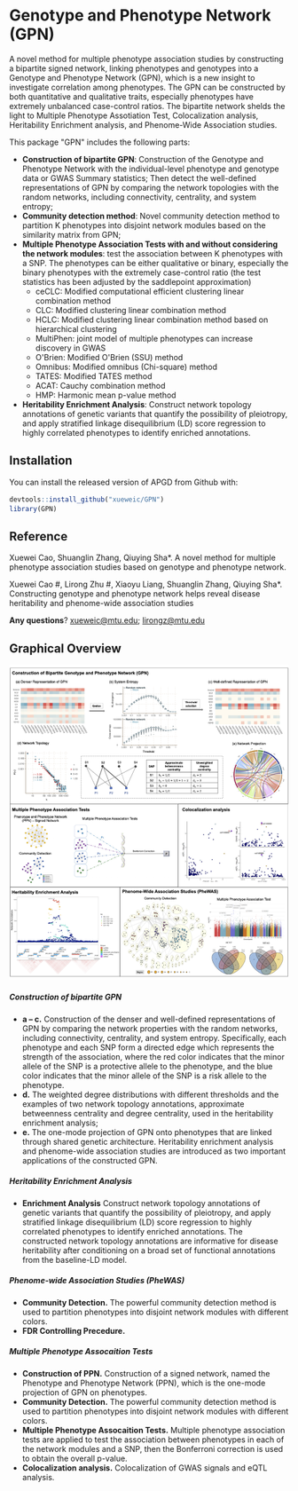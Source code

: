 # Genotype and Phenotype Network (GPN)

A novel method for multiple phenotype association studies by constructing a bipartite signed network, linking phenotypes and genotypes into a Genotype and Phenotype Network (GPN), which is a new insight to investigate correlation among phenotypes. The GPN can be constructed by both quantitative and qualitative traits, especially phenotypes have extremely unbalanced case-control ratios. The bipartite network shelds the light to Multiple Phenotype Assotiation Test, Colocalization analysis, Heritability Enrichment analysis, and Phenome-Wide Association studies.

This package "GPN" includes the following parts:

- **Construction of bipartite GPN**: Construction of the Genotype and Phenotype Network with the individual-level phenotype and genotype data or GWAS Summary statistics; Then detect the well-defined representations of GPN by comparing the network topologies with the random networks, including connectivity, centrality, and system entropy;
- **Community detection method**: Novel community detection method to partition K phenotypes into disjoint network modules based on the similarity matrix from GPN;
- **Multiple Phenotype Association Tests with and without considering the network modules**: test the association between K phenotypes with a SNP. The phenotypes can be either qualitative or binary, especially the binary phenotypes with the extremely case-control ratio (the test statistics has been adjusted by the saddlepoint approximation)
  - ceCLC: Modified computational efficient clustering linear combination method
  - CLC: Modified clustering linear combination method
  - HCLC: Modified clustering linear combination method based on hierarchical clustering
  - MultiPhen: joint model of multiple phenotypes can increase discovery in GWAS
  - O'Brien: Modified O'Brien (SSU) method
  - Omnibus: Modified omnibus (Chi-square) method
  - TATES: Modified TATES method
  - ACAT: Cauchy combination method
  - HMP: Harmonic mean p-value method
- **Heritability Enrichment Analysis**: Construct network topology annotations of genetic variants that quantify the possibility of pleiotropy, and apply stratified linkage disequilibrium (LD) score regression to highly correlated phenotypes to identify enriched annotations. 


## Installation

You can install the released version of APGD from Github with:

``` r
devtools::install_github("xueweic/GPN")
library(GPN)
```

## Reference
Xuewei Cao, Shuanglin Zhang, Qiuying Sha*. A novel method for multiple phenotype association studies based on genotype and phenotype network.

Xuewei Cao #, Lirong Zhu #, Xiaoyu Liang, Shuanglin Zhang, Qiuying Sha*. Constructing genotype and phenotype network helps reveal disease heritability and phenome-wide association studies


**Any questions**? xueweic@mtu.edu; lirongz@mtu.edu


## Graphical Overview

<p align="center">
  <img src="Figure/figure-github.png" width="1000">
</p>

##### Construction of bipartite GPN
- **a – c.** Construction of the denser and well-defined representations of GPN by comparing the network properties with the random networks, including connectivity, centrality, and system entropy. Specifically, each phenotype and each SNP form a directed edge which represents the strength of the association, where the red color indicates that the minor allele of the SNP is a protective allele to the phenotype, and the blue color indicates that the minor allele of the SNP is a risk allele to the phenotype.
- **d.** The weighted degree distributions with different thresholds and the examples of two network topology annotations, approximate betweenness centrality and degree centrality, used in the heritability enrichment analysis; 
- **e.** The one-mode projection of GPN onto phenotypes that are linked through shared genetic architecture. Heritability enrichment analysis and phenome-wide association studies are introduced as two important applications of the constructed GPN.

 ##### Heritability Enrichment Analysis 
- **Enrichment Analysis** Construct network topology annotations of genetic variants that quantify the possibility of pleiotropy, and apply stratified linkage disequilibrium (LD) score regression to highly correlated phenotypes to identify enriched annotations. The constructed network topology annotations are informative for disease heritability after conditioning on a broad set of functional annotations from the baseline-LD model.

##### Phenome-wide Association Studies (PheWAS)
- **Community Detection.** The powerful community detection method is used to partition phenotypes into disjoint network modules with different colors.
- **FDR Controlling Precedure.**

##### Multiple Phenotype Assocaition Tests 
- **Construction of PPN.** Construction of a signed network, named the Phenotype and Phenotype Network (PPN), which is the one-mode projection of GPN on phenotypes. 
- **Community Detection.** The powerful community detection method is used to partition phenotypes into disjoint network modules with different colors. 
- **Multiple Phenotype Assocaition Tests.** Multiple phenotype association tests are applied to test the association between phenotypes in each of the network modules and a SNP, then the Bonferroni correction is used to obtain the overall p-value.
- **Colocalization analysis.** Colocalization of GWAS signals and eQTL analysis.







